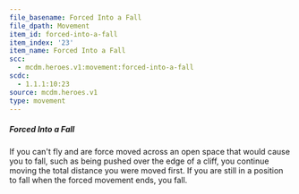 ```yaml
---
file_basename: Forced Into a Fall
file_dpath: Movement
item_id: forced-into-a-fall
item_index: '23'
item_name: Forced Into a Fall
scc:
  - mcdm.heroes.v1:movement:forced-into-a-fall
scdc:
  - 1.1.1:10:23
source: mcdm.heroes.v1
type: movement
---
```


##### Forced Into a Fall

If you can't fly and are force moved across an open space that would cause you to fall, such as being pushed over the edge of a cliff, you continue moving the total distance you were moved first. If you are still in a position to fall when the forced movement ends, you fall.
